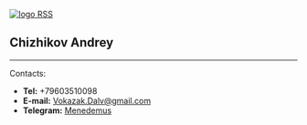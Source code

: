 [![logo RSS](https://rollingscopes.com/apple-touch-icon.png)](https://rollingscopes.com/)


## Chizhikov Andrey
___
Contacts:
* __Tel:__ +79603510098
* __E-mail:__ <Vokazak.Dalv@gmail.com>
* __Telegram:__ [Menedemus](https://t.me/Menedemus)